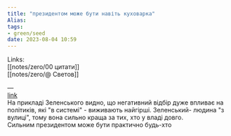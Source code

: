 ```yaml
---
title: "президентом може бути навіть куховарка"
Alias: 
tags:
- green/seed
date: 2023-08-04 10:59
---
```

Links:  
[[notes/zero/00 цитати]]  
[[notes/zero/@ Светов]]

—  
[link](https://youtu.be/XSklBnzPiEE?t=1073)  
На прикладі Зеленського видно, що негативний відбір дуже впливає на політиків, які "в системі" - виживають найгірші. Зеленський- людина "з вулиці", тому вона сильно краща за тих, хто у владі довго.  
Сильним президентом може бути практично будь-хто